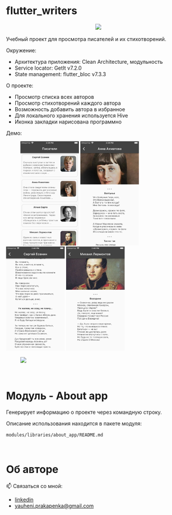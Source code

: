 # flutter_writers

<p align="center">
  <img src="https://cdni.rbth.com/rbthmedia/images/2018.02/article/5a799ead85600a02560b32f0.jpg" width=400>
</p>

Учебный проект для просмотра писателей и их стихотворений. 

Окружение:

- Архитектура приложения: Clean Architecture, модульность
- Service locator: GetIt v7.2.0
- State management: flutter_bloc v7.3.3

О проекте:

- Просмотр списка всех авторов
- Просмотр стихотворений каждого автора
- Возможность добавить автора в избранное
- Для локального хранения используется Hive
- Иконка закладки нарисована программно


Демо:

&nbsp;&nbsp;&nbsp;&nbsp;&nbsp;&nbsp;&nbsp;&nbsp;&nbsp;&nbsp;<img src=".github/screen-1.png" width=160>  <img src=".github/screen-2.png" width=160>  <img src=".github/screen-3.png" width=160>  <img src=".github/screen-4.png" width=160>


&nbsp;&nbsp;&nbsp;&nbsp;&nbsp;&nbsp;&nbsp;&nbsp;&nbsp;&nbsp;<img src=".github/writer_demo.gif" height=400>

<br>

# Модуль - About app

Генерирует информацию о проекте через командную строку.

Описание использования находится в пакете модуля:
```
modules/libraries/about_app/README.md
```


<br>

# Об авторе

📫 Связаться со мной:
- [linkedin](https://www.linkedin.com/in/yauheni-prakapenka/)
- yauheni.prakapenka@gmail.com
